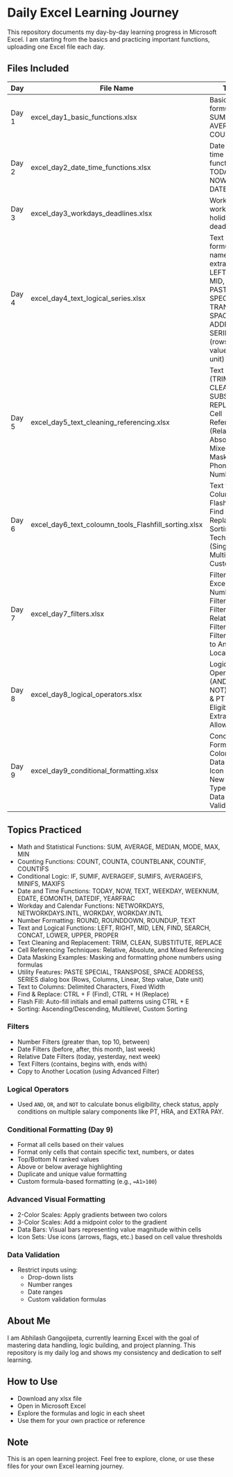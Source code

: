 # Daily Excel Learning Journey

This repository documents my day-by-day learning progress in Microsoft Excel. I am starting from the basics and practicing important functions, uploading one Excel file each day.

## Files Included

| Day   | File Name                                      | Topic                                                                 |
|--------|-----------------------------------------------|------------------------------------------------------------------------|
| Day 1 | excel_day1_basic_functions.xlsx                | Basic formulas: SUM, AVERAGE, IF, COUNT                               |
| Day 2 | excel_day2_date_time_functions.xlsx            | Date and time functions: TODAY, NOW, TEXT, DATEDIF                    |
| Day 3 | excel_day3_workdays_deadlines.xlsx             | Working with workdays, holidays, deadlines                            |
| Day 4 | excel_day4_text_logical_series.xlsx            | Text formulas, name extraction, LEFT, RIGHT, MID, FIND, PASTE SPECIAL, TRANSPOSE, SPACE ADDRESS, SERIES (rows, step value, date unit) |
| Day 5 | excel_day5_text_cleaning_referencing.xlsx      | Text cleaning (TRIM, CLEAN, SUBSTITUTE, REPLACE), Cell Referencing (Relative, Absolute, Mixed), Masked Phone Numbers |
| Day 6 | excel_day6_text_coloumn_tools_Flashfill_sorting.xlsx | Text to Columns, Flash Fill, Find & Replace, and Sorting Techniques (Single, Multilevel, Custom) |
| Day 7 | excel_day7_filters.xlsx                        | Filters in Excel: Number Filters, Date Filters, Relative Date Filters, Text Filters, Copy to Another Location |
| Day 8 | excel_day8_logical_operators.xlsx              | Logical Operators (AND, OR, NOT), Bonus & PT Eligibility, Extra Pay and Allowances |
| Day 9 | excel_day9_conditional_formatting.xlsx         | Conditional Formatting: Color Scales, Data Bars, Icon Sets, New Rule Types, and Data Validation |

## Topics Practiced

- Math and Statistical Functions: SUM, AVERAGE, MEDIAN, MODE, MAX, MIN  
- Counting Functions: COUNT, COUNTA, COUNTBLANK, COUNTIF, COUNTIFS  
- Conditional Logic: IF, SUMIF, AVERAGEIF, SUMIFS, AVERAGEIFS, MINIFS, MAXIFS  
- Date and Time Functions: TODAY, NOW, TEXT, WEEKDAY, WEEKNUM, EDATE, EOMONTH, DATEDIF, YEARFRAC  
- Workday and Calendar Functions: NETWORKDAYS, NETWORKDAYS.INTL, WORKDAY, WORKDAY.INTL  
- Number Formatting: ROUND, ROUNDDOWN, ROUNDUP, TEXT  
- Text and Logical Functions: LEFT, RIGHT, MID, LEN, FIND, SEARCH, CONCAT, LOWER, UPPER, PROPER  
- Text Cleaning and Replacement: TRIM, CLEAN, SUBSTITUTE, REPLACE  
- Cell Referencing Techniques: Relative, Absolute, and Mixed Referencing  
- Data Masking Examples: Masking and formatting phone numbers using formulas  
- Utility Features: PASTE SPECIAL, TRANSPOSE, SPACE ADDRESS, SERIES dialog box (Rows, Columns, Linear, Step value, Date unit)  
- Text to Columns: Delimited Characters, Fixed Width  
- Find & Replace: CTRL + F (Find), CTRL + H (Replace)  
- Flash Fill: Auto-fill initials and email patterns using CTRL + E  
- Sorting: Ascending/Descending, Multilevel, Custom Sorting  

### Filters
- Number Filters (greater than, top 10, between)  
- Date Filters (before, after, this month, last week)  
- Relative Date Filters (today, yesterday, next week)  
- Text Filters (contains, begins with, ends with)  
- Copy to Another Location (using Advanced Filter)  

### Logical Operators
- Used `AND`, `OR`, and `NOT` to calculate bonus eligibility, check status, apply conditions on multiple salary components like PT, HRA, and EXTRA PAY.

### Conditional Formatting (Day 9)
- Format all cells based on their values
- Format only cells that contain specific text, numbers, or dates
- Top/Bottom N ranked values
- Above or below average highlighting
- Duplicate and unique value formatting
- Custom formula-based formatting (e.g., `=A1>100`)

### Advanced Visual Formatting
- 2-Color Scales: Apply gradients between two colors  
- 3-Color Scales: Add a midpoint color to the gradient  
- Data Bars: Visual bars representing value magnitude within cells  
- Icon Sets: Use icons (arrows, flags, etc.) based on cell value thresholds  

### Data Validation
- Restrict inputs using:
  - Drop-down lists
  - Number ranges
  - Date ranges
  - Custom validation formulas

## About Me

I am Abhilash Gangojipeta, currently learning Excel with the goal of mastering data handling, logic building, and project planning. This repository is my daily log and shows my consistency and dedication to self learning.

## How to Use

- Download any xlsx file  
- Open in Microsoft Excel  
- Explore the formulas and logic in each sheet  
- Use them for your own practice or reference  

## Note

This is an open learning project. Feel free to explore, clone, or use these files for your own Excel learning journey.
